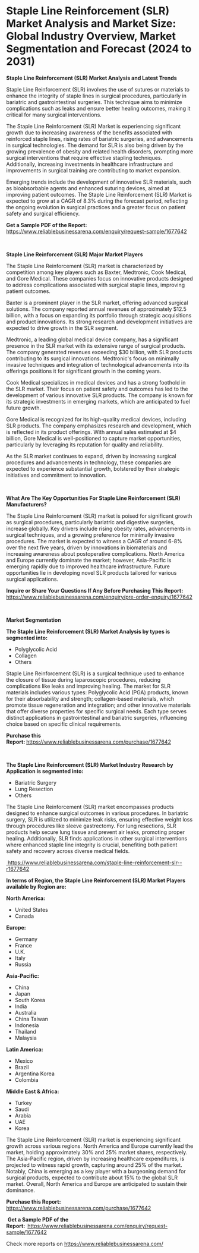 <p><h1>Staple Line Reinforcement (SLR) Market Analysis and Market Size: Global Industry Overview, Market Segmentation and Forecast (2024 to 2031)</h1></p><p><strong>Staple Line Reinforcement (SLR) Market Analysis and Latest Trends</strong></p>
<p><p>Staple Line Reinforcement (SLR) involves the use of sutures or materials to enhance the integrity of staple lines in surgical procedures, particularly in bariatric and gastrointestinal surgeries. This technique aims to minimize complications such as leaks and ensure better healing outcomes, making it critical for many surgical interventions.</p><p>The Staple Line Reinforcement (SLR) Market is experiencing significant growth due to increasing awareness of the benefits associated with reinforced staple lines, rising rates of bariatric surgeries, and advancements in surgical technologies. The demand for SLR is also being driven by the growing prevalence of obesity and related health disorders, prompting more surgical interventions that require effective stapling techniques. Additionally, increasing investments in healthcare infrastructure and improvements in surgical training are contributing to market expansion.</p><p>Emerging trends include the development of innovative SLR materials, such as bioabsorbable agents and enhanced suturing devices, aimed at improving patient outcomes. The Staple Line Reinforcement (SLR) Market is expected to grow at a CAGR of 8.3% during the forecast period, reflecting the ongoing evolution in surgical practices and a greater focus on patient safety and surgical efficiency.</p></p>
<p><strong>Get a Sample PDF of the Report:&nbsp;</strong> <a href="https://www.reliablebusinessarena.com/enquiry/request-sample/1677642?utm_campaign=1990&utm_medium=2&utm_source=Github&utm_content=ia&utm_term=28122024&utm_id=staple-line-reinforcement-slr">https://www.reliablebusinessarena.com/enquiry/request-sample/1677642</a></p>
<p>&nbsp;</p>
<p><strong>Staple Line Reinforcement (SLR) Major Market Players</strong></p>
<p><p>The Staple Line Reinforcement (SLR) market is characterized by competition among key players such as Baxter, Medtronic, Cook Medical, and Gore Medical. These companies focus on innovative products designed to address complications associated with surgical staple lines, improving patient outcomes.</p><p>Baxter is a prominent player in the SLR market, offering advanced surgical solutions. The company reported annual revenues of approximately $12.5 billion, with a focus on expanding its portfolio through strategic acquisitions and product innovations. Its strong research and development initiatives are expected to drive growth in the SLR segment.</p><p>Medtronic, a leading global medical device company, has a significant presence in the SLR market with its extensive range of surgical products. The company generated revenues exceeding $30 billion, with SLR products contributing to its surgical innovations. Medtronic's focus on minimally invasive techniques and integration of technological advancements into its offerings positions it for significant growth in the coming years.</p><p>Cook Medical specializes in medical devices and has a strong foothold in the SLR market. Their focus on patient safety and outcomes has led to the development of various innovative SLR products. The company is known for its strategic investments in emerging markets, which are anticipated to fuel future growth.</p><p>Gore Medical is recognized for its high-quality medical devices, including SLR products. The company emphasizes research and development, which is reflected in its product offerings. With annual sales estimated at $4 billion, Gore Medical is well-positioned to capture market opportunities, particularly by leveraging its reputation for quality and reliability.</p><p>As the SLR market continues to expand, driven by increasing surgical procedures and advancements in technology, these companies are expected to experience substantial growth, bolstered by their strategic initiatives and commitment to innovation.</p></p>
<p>&nbsp;</p>
<p><strong>What Are The Key Opportunities For Staple Line Reinforcement (SLR) Manufacturers?</strong></p>
<p><p>The Staple Line Reinforcement (SLR) market is poised for significant growth as surgical procedures, particularly bariatric and digestive surgeries, increase globally. Key drivers include rising obesity rates, advancements in surgical techniques, and a growing preference for minimally invasive procedures. The market is expected to witness a CAGR of around 6-8% over the next five years, driven by innovations in biomaterials and increasing awareness about postoperative complications. North America and Europe currently dominate the market; however, Asia-Pacific is emerging rapidly due to improved healthcare infrastructure. Future opportunities lie in developing novel SLR products tailored for various surgical applications.</p></p>
<p><strong>Inquire or Share Your Questions If Any Before Purchasing This Report:</strong> <a href="https://www.reliablebusinessarena.com/enquiry/pre-order-enquiry/1677642?utm_campaign=1990&utm_medium=2&utm_source=Github&utm_content=ia&utm_term=28122024&utm_id=staple-line-reinforcement-slr">https://www.reliablebusinessarena.com/enquiry/pre-order-enquiry/1677642</a></p>
<p>&nbsp;</p>
<p><strong>Market Segmentation</strong></p>
<p><strong>The Staple Line Reinforcement (SLR) Market Analysis by types is segmented into:</strong></p>
<p><ul><li>Polyglycolic Acid</li><li>Collagen</li><li>Others</li></ul></p>
<p><p>Staple Line Reinforcement (SLR) is a surgical technique used to enhance the closure of tissue during laparoscopic procedures, reducing complications like leaks and improving healing. The market for SLR materials includes various types: Polyglycolic Acid (PGA) products, known for their absorbability and strength; collagen-based materials, which promote tissue regeneration and integration; and other innovative materials that offer diverse properties for specific surgical needs. Each type serves distinct applications in gastrointestinal and bariatric surgeries, influencing choice based on specific clinical requirements.</p></p>
<p><strong>Purchase this Report:&nbsp;</strong><a href="https://www.reliablebusinessarena.com/purchase/1677642?utm_campaign=1990&utm_medium=2&utm_source=Github&utm_content=ia&utm_term=28122024&utm_id=staple-line-reinforcement-slr">https://www.reliablebusinessarena.com/purchase/1677642</a></p>
<p>&nbsp;</p>
<p><strong>The Staple Line Reinforcement (SLR) Market Industry Research by Application is segmented into:</strong></p>
<p><ul><li>Bariatric Surgery</li><li>Lung Resection</li><li>Others</li></ul></p>
<p><p>The Staple Line Reinforcement (SLR) market encompasses products designed to enhance surgical outcomes in various procedures. In bariatric surgery, SLR is utilized to minimize leak risks, ensuring effective weight loss through procedures like sleeve gastrectomy. For lung resections, SLR products help secure lung tissue and prevent air leaks, promoting proper healing. Additionally, SLR finds applications in other surgical interventions where enhanced staple line integrity is crucial, benefiting both patient safety and recovery across diverse medical fields.</p></p>
<p><a href="https://www.reliablebusinessarena.com/staple-line-reinforcement-slr--r1677642?utm_campaign=1990&utm_medium=2&utm_source=Github&utm_content=ia&utm_term=28122024&utm_id=staple-line-reinforcement-slr">&nbsp;https://www.reliablebusinessarena.com/staple-line-reinforcement-slr--r1677642</a></p>
<p><strong>In terms of Region, the Staple Line Reinforcement (SLR) Market Players available by Region are:</strong></p>
<p>
    <p> <strong> North America: </strong>
        <ul>
            <li>United States</li>
            <li>Canada</li>
        </ul>
        </p> 
    <p> <strong> Europe: </strong>
        <ul>
            <li>Germany</li>
            <li>France</li>
            <li>U.K.</li>
            <li>Italy</li>
            <li>Russia</li>
        </ul>
        </p> 
    <p> <strong> Asia-Pacific: </strong>
        <ul>
            <li>China</li>
            <li>Japan</li>
            <li>South Korea</li>
            <li>India</li>
            <li>Australia</li>
            <li>China Taiwan</li>
            <li>Indonesia</li>
            <li>Thailand</li>
            <li>Malaysia</li>
        </ul>
        </p> 
    <p> <strong> Latin America: </strong>
        <ul>
            <li>Mexico</li>
            <li>Brazil</li>
            <li>Argentina Korea</li>
            <li>Colombia</li>
        </ul>
        </p> 
    <p> <strong> Middle East & Africa: </strong>
        <ul>
            <li>Turkey</li>
            <li>Saudi</li>
            <li>Arabia</li>
            <li>UAE</li>
            <li>Korea</li>
        </ul>
    </p>
    </p>
<p><p>The Staple Line Reinforcement (SLR) market is experiencing significant growth across various regions. North America and Europe currently lead the market, holding approximately 30% and 25% market shares, respectively. The Asia-Pacific region, driven by increasing healthcare expenditures, is projected to witness rapid growth, capturing around 25% of the market. Notably, China is emerging as a key player with a burgeoning demand for surgical products, expected to contribute about 15% to the global SLR market. Overall, North America and Europe are anticipated to sustain their dominance.</p></p>
<p><strong>Purchase this Report: </strong><a href="https://www.reliablebusinessarena.com/purchase/1677642?utm_campaign=1990&utm_medium=2&utm_source=Github&utm_content=ia&utm_term=28122024&utm_id=staple-line-reinforcement-slr">https://www.reliablebusinessarena.com/purchase/1677642</a></p>
<p>&nbsp;<strong>Get a Sample PDF of the Report:&nbsp;&nbsp;</strong><a href="https://www.reliablebusinessarena.com/enquiry/request-sample/1677642?utm_campaign=1990&utm_medium=2&utm_source=Github&utm_content=ia&utm_term=28122024&utm_id=staple-line-reinforcement-slr">https://www.reliablebusinessarena.com/enquiry/request-sample/1677642</a></p>
<p><strong></strong></p>
<p>Check more reports on <a href="https://www.reliablebusinessarena.com/?utm_campaign=1990&utm_medium=2&utm_source=Github&utm_content=ia&utm_term=28122024&utm_id=staple-line-reinforcement-slr">https://www.reliablebusinessarena.com/</a></p>